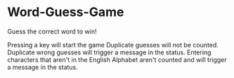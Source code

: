 # Word-Guess-Game

Guess the correct word to win!

Pressing a key will start the game
Duplicate guesses will not be counted.
    Duplicate wrong guesses will trigger a message in the status.
Entering characters that aren't in the English Alphabet aren't counted and will trigger a message in the status.